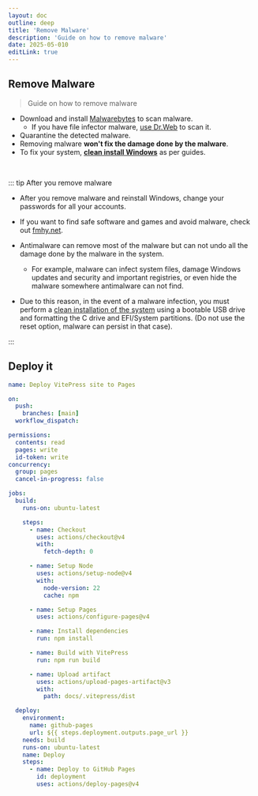 ```yaml
---
layout: doc
outline: deep
title: 'Remove Malware'
description: 'Guide on how to remove malware'
date: 2025-05-010
editLink: true
---
```


## Remove Malware

> Guide on how to remove malware

- Download and install [Malwarebytes][1] to scan malware.   
    - If you have file infector malware, [use Dr.Web][2] to scan it.  
- Quarantine the detected malware.  
- Removing malware **won't fix the damage done by the malware**.  
- To fix your system, **[clean install Windows](./clean_install_windows)** as per guides.

<br/>

::: tip After you remove malware

- After you remove malware and reinstall Windows, change your passwords for all your accounts.
- If you want to find safe software and games and avoid malware, check out [fmhy.net][3].

- Antimalware can remove most of the malware but can not undo all the damage done by the malware in the system.   
  - For example, malware can infect system files, damage Windows updates and security and important registries, or even hide the malware somewhere antimalware can not find.  
- Due to this reason, in the event of a malware infection, you must perform a [clean installation of the system](./clean_install_windows) using a bootable USB drive and formatting the C drive and EFI/System partitions. (Do not use the reset option, malware can persist in that case).

:::

## Deploy it 

```yaml [.github/workflows/deploy.yml]
name: Deploy VitePress site to Pages

on:
  push:
    branches: [main]
  workflow_dispatch:

permissions:
  contents: read
  pages: write
  id-token: write
concurrency:
  group: pages
  cancel-in-progress: false

jobs:
  build:
    runs-on: ubuntu-latest

    steps:
      - name: Checkout
        uses: actions/checkout@v4
        with:
          fetch-depth: 0

      - name: Setup Node
        uses: actions/setup-node@v4
        with:
          node-version: 22
          cache: npm

      - name: Setup Pages
        uses: actions/configure-pages@v4

      - name: Install dependencies
        run: npm install

      - name: Build with VitePress
        run: npm run build

      - name: Upload artifact
        uses: actions/upload-pages-artifact@v3
        with:
          path: docs/.vitepress/dist

  deploy:
    environment:
      name: github-pages
      url: ${{ steps.deployment.outputs.page_url }}
    needs: build
    runs-on: ubuntu-latest
    name: Deploy
    steps:
      - name: Deploy to GitHub Pages
        id: deployment
        uses: actions/deploy-pages@v4
```

<br/>


[1]: https://downloads.malwarebytes.com/file/mb5-windows
[2]: https://free.drweb.com/download+cureit/gr
[3]: https://fmhy.net/beginners-guide   
